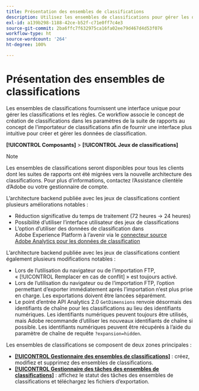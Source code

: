 ```yaml
---
title: Présentation des ensembles de classifications
description: Utilisez les ensembles de classifications pour gérer les données de classification.
exl-id: a139b298-1188-42ce-b52f-c71e0ff7c4e3
source-git-commit: 2ba6ffc7f632975ca16fa02ee79d467d4d53f076
workflow-type: ht
source-wordcount: '264'
ht-degree: 100%

---
```


# Présentation des ensembles de classifications

Les ensembles de classifications fournissent une interface unique pour gérer les classifications et les règles. Ce workflow associe le concept de création de classifications dans les paramètres de la suite de rapports au concept de l’importateur de classifications afin de fournir une interface plus intuitive pour créer et gérer les données de classification.

**[!UICONTROL Composants]** > **[!UICONTROL Jeux de classifications]**

>[!NOTE]
>
>Les ensembles de classifications seront disponibles pour tous les clients dont les suites de rapports ont été migrées vers la nouvelle architecture des classifications. Pour plus d’informations, contactez l’Assistance clientèle d’Adobe ou votre gestionnaire de compte.

L’architecture backend publiée avec les jeux de classifications contient plusieurs améliorations notables :

* Réduction significative du temps de traitement (72 heures → 24 heures)
* Possibilité d’utiliser l’interface utilisateur des jeux de classifications
* L’option d’utiliser des données de classification dans Adobe Experience Platform à l’avenir via le [connecteur source Adobe Analytics pour les données de classification](https://experienceleague.adobe.com/docs/experience-platform/sources/connectors/adobe-applications/classifications.html)

L’architecture backend publiée avec les jeux de classifications contient également plusieurs modifications notables :

* Lors de l’utilisation du navigateur ou de l’importation FTP, « [!UICONTROL Remplacer en cas de conflit] » est toujours activé.
* Lors de l’utilisation du navigateur ou de l’importation FTP, l’option permettant d’exporter immédiatement après l’importation n’est plus prise en charge. Les exportations doivent être lancées séparément.
* Le point d’entrée API Analytics 2.0 `GetDimensions` renvoie désormais des identifiants de chaîne pour les classifications au lieu des identifiants numériques. Les identifiants numériques peuvent toujours être utilisés, mais Adobe recommande d’utiliser les nouveaux identifiants de chaîne si possible. Les identifiants numériques peuvent être récupérés à l’aide du paramètre de chaîne de requête `?expansion=hidden`.


Les ensembles de classifications se composent de deux zones principales :

* [**[!UICONTROL Gestionnaire des ensembles de classifications]**](set-manager.md) : créez, modifiez et supprimez des ensembles de classifications.
* [**[!UICONTROL Gestionnaire des tâches des ensembles de classifications]**](job-manager.md) : affichez le statut des tâches des ensembles de classifications et téléchargez les fichiers d’exportation.

